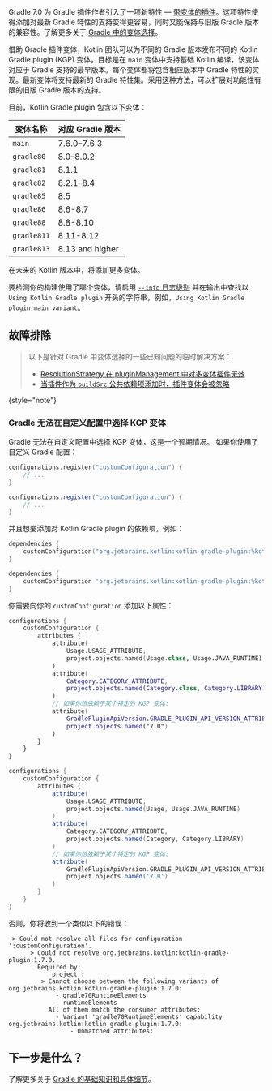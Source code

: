 [//]: # (title: 支持 Gradle 插件变体)

Gradle 7.0 为 Gradle 插件作者引入了一项新特性 — [带变体的插件](https://docs.gradle.org/7.0/userguide/implementing_gradle_plugins.html#plugin-with-variants)。这项特性使得添加对最新 Gradle 特性的支持变得更容易，同时又能保持与旧版 Gradle 版本的兼容性。了解更多关于 [Gradle 中的变体选择](https://docs.gradle.org/current/userguide/variant_model.html)。

借助 Gradle 插件变体，Kotlin 团队可以为不同的 Gradle 版本发布不同的 Kotlin Gradle plugin (KGP) 变体。目标是在 `main` 变体中支持基础 Kotlin 编译，该变体对应于 Gradle 支持的最早版本。每个变体都将包含相应版本中 Gradle 特性的实现。最新变体将支持最新的 Gradle 特性集。采用这种方法，可以扩展对功能性有限的旧版 Gradle 版本的支持。

目前，Kotlin Gradle plugin 包含以下变体：

| 变体名称 | 对应 Gradle 版本 |
|----------------|-------------------------------|
| `main`         | 7.6.0–7.6.3                   |
| `gradle80`     | 8.0–8.0.2                     |
| `gradle81`     | 8.1.1                         |
| `gradle82`     | 8.2.1–8.4                     |
| `gradle85`     | 8.5                           |
| `gradle86`     | 8.6-8.7                       |
| `gradle88`     | 8.8-8.10                      |
| `gradle811`    | 8.11-8.12                     |
| `gradle813`    | 8.13 and higher               |

在未来的 Kotlin 版本中，将添加更多变体。

要检测你的构建使用了哪个变体，请启用 [`--info` 日志级别](https://docs.gradle.org/current/userguide/logging.html#sec:choosing_a_log_level) 并在输出中查找以 `Using Kotlin Gradle plugin` 开头的字符串，例如，`Using Kotlin Gradle plugin main variant`。

## 故障排除

> 以下是针对 Gradle 中变体选择的一些已知问题的临时解决方案：
> * [ResolutionStrategy 在 pluginManagement 中对多变体插件无效](https://github.com/gradle/gradle/issues/20545)
> * [当插件作为 `buildSrc` 公共依赖项添加时，插件变体会被忽略](https://github.com/gradle/gradle/issues/20847)
>
{style="note"}

### Gradle 无法在自定义配置中选择 KGP 变体

Gradle 无法在自定义配置中选择 KGP 变体，这是一个预期情况。
如果你使用了自定义 Gradle 配置：

<tabs group="build-script">
<tab title="Kotlin" group-key="kotlin">

```kotlin
configurations.register("customConfiguration") {
    // ...
}
```

</tab>
<tab title="Groovy" group-key="groovy">

```groovy
configurations.register("customConfiguration") {
    // ...
}
```

</tab>
</tabs>

并且想要添加对 Kotlin Gradle plugin 的依赖项，例如：

<tabs group="build-script">
<tab title="Kotlin" group-key="kotlin">

```kotlin
dependencies {
    customConfiguration("org.jetbrains.kotlin:kotlin-gradle-plugin:%kotlinVersion%")
}
```

</tab>
<tab title="Groovy" group-key="groovy">

```groovy
dependencies {
    customConfiguration 'org.jetbrains.kotlin:kotlin-gradle-plugin:%kotlinVersion%'
}
```

</tab>
</tabs>

你需要向你的 `customConfiguration` 添加以下属性：

<tabs group="build-script">
<tab title="Kotlin" group-key="kotlin">

```kotlin
configurations {
    customConfiguration {
        attributes {
            attribute(
                Usage.USAGE_ATTRIBUTE,
                project.objects.named(Usage.class, Usage.JAVA_RUNTIME)
            )
            attribute(
                Category.CATEGORY_ATTRIBUTE,
                project.objects.named(Category.class, Category.LIBRARY)
            )
            // 如果你想依赖于某个特定的 KGP 变体:
            attribute(
                GradlePluginApiVersion.GRADLE_PLUGIN_API_VERSION_ATTRIBUTE,
                project.objects.named("7.0")
            )
        }
    }
}
```

</tab>
<tab title="Groovy" group-key="groovy">

```groovy
configurations {
    customConfiguration {
        attributes {
            attribute(
                Usage.USAGE_ATTRIBUTE,
                project.objects.named(Usage, Usage.JAVA_RUNTIME)
            )
            attribute(
                Category.CATEGORY_ATTRIBUTE,
                project.objects.named(Category, Category.LIBRARY)
            )
            // 如果你想依赖于某个特定的 KGP 变体:
            attribute(
                GradlePluginApiVersion.GRADLE_PLUGIN_API_VERSION_ATTRIBUTE,
                project.objects.named('7.0')
            )
        }
    }
}
```

</tab>
</tabs>

否则，你将收到一个类似以下的错误：

```none
 > Could not resolve all files for configuration ':customConfiguration'.
      > Could not resolve org.jetbrains.kotlin:kotlin-gradle-plugin:1.7.0.
        Required by:
            project :
         > Cannot choose between the following variants of org.jetbrains.kotlin:kotlin-gradle-plugin:1.7.0:
             - gradle70RuntimeElements
             - runtimeElements
           All of them match the consumer attributes:
             - Variant 'gradle70RuntimeElements' capability org.jetbrains.kotlin:kotlin-gradle-plugin:1.7.0:
                 - Unmatched attributes:
```

## 下一步是什么？

了解更多关于 [Gradle 的基础知识和具体细节](https://docs.gradle.org/current/userguide/userguide.html)。